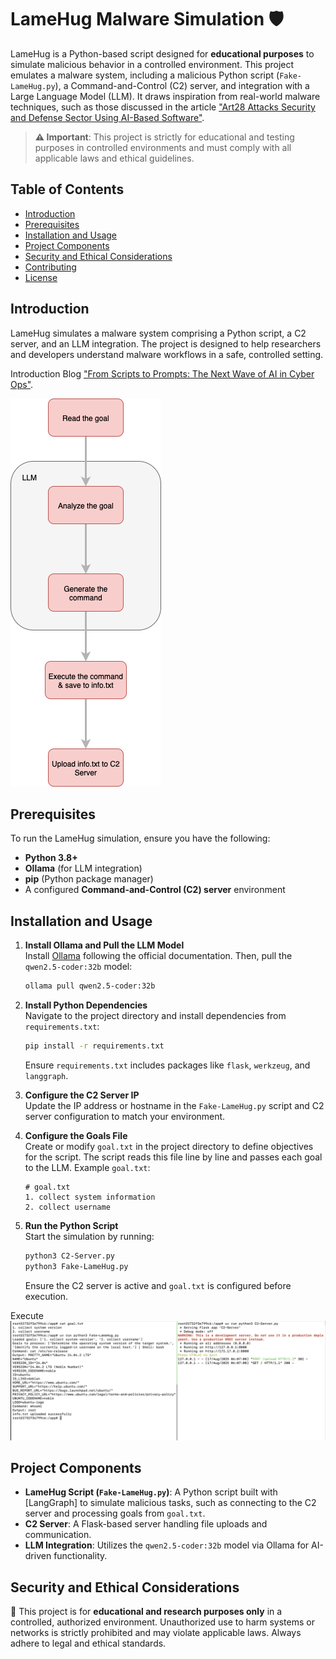 # LameHug Malware Simulation 🛡️

LameHug is a Python-based script designed for **educational purposes** to simulate malicious behavior in a controlled environment. This project emulates a malware system, including a malicious Python script (`Fake-LameHug.py`), a Command-and-Control (C2) server, and integration with a Large Language Model (LLM). It draws inspiration from real-world malware techniques, such as those discussed in the article ["Art28 Attacks Security and Defense Sector Using AI-Based Software"](https://cip.gov.ua/en/news/art28-atakuye-sektor-bezpeki-ta-oboroni-za-dopomogoyu-programnogo-zasobu-sho-vikoristovuye-shtuchnii-intelekt?utm_medium=email&_hsenc=p2ANqtz-8yk0kLEjO6bhFzw_7MYh0ECEbbFldrVQ46uzL2dfzmJrJkCUlRG_hw1o9MEUsA5ftc_6jXzOnmMwOxfgitUC8nHYSwQGFS1eSPmI5luJr65NVwQM8&_hsmi=113619842&utm_content=113619842&utm_source=hs_email).

> **⚠️ Important**: This project is strictly for educational and testing purposes in controlled environments and must comply with all applicable laws and ethical guidelines.

## Table of Contents
- [Introduction](#introduction)
- [Prerequisites](#prerequisites)
- [Installation and Usage](#installation-and-usage)
- [Project Components](#project-components)
- [Security and Ethical Considerations](#security-and-ethical-considerations)
- [Contributing](#contributing)
- [License](#license)

## Introduction
LameHug simulates a malware system comprising a Python script, a C2 server, and an LLM integration. The project is designed to help researchers and developers understand malware workflows in a safe, controlled setting.

Introduction Blog
["From Scripts to Prompts: The Next Wave of AI in Cyber Ops"](https://medium.com/@letmedaydream.sparrow/from-scripts-to-prompts-the-next-wave-of-ai-in-cyber-ops-5d745faec032).

![image](https://github.com/letmedaydream1337/AI-Powered-Backdoor-LameHug/blob/main/image/Workflow.png)

## Prerequisites
To run the LameHug simulation, ensure you have the following:
- **Python 3.8+**
- **Ollama** (for LLM integration)
- **pip** (Python package manager)
- A configured **Command-and-Control (C2) server** environment

## Installation and Usage

1. **Install Ollama and Pull the LLM Model**  
   Install [Ollama](https://ollama.ai/) following the official documentation. Then, pull the `qwen2.5-coder:32b` model:
   ```bash
   ollama pull qwen2.5-coder:32b
   ```

2. **Install Python Dependencies**  
   Navigate to the project directory and install dependencies from `requirements.txt`:
   ```bash
   pip install -r requirements.txt
   ```
   Ensure `requirements.txt` includes packages like `flask`, `werkzeug`, and `langgraph`.

3. **Configure the C2 Server IP**  
   Update the IP address or hostname in the `Fake-LameHug.py` script and C2 server configuration to match your environment.

4. **Configure the Goals File**  
   Create or modify `goal.txt` in the project directory to define objectives for the script. The script reads this file line by line and passes each goal to the LLM. Example `goal.txt`:
   ```plaintext
   # goal.txt
   1. collect system information
   2. collect username
   ```

5. **Run the Python Script**  
   Start the simulation by running:
   ```bash
   python3 C2-Server.py
   python3 Fake-LameHug.py
   ```
   Ensure the C2 server is active and `goal.txt` is configured before execution.

Execute
![image](https://github.com/letmedaydream1337/AI-Powered-Backdoor-LameHug/blob/main/image/Execute.png)

## Project Components
- **LameHug Script (`Fake-LameHug.py`)**: A Python script built with [LangGraph] to simulate malicious tasks, such as connecting to the C2 server and processing goals from `goal.txt`.
- **C2 Server**: A Flask-based server handling file uploads and communication.
- **LLM Integration**: Utilizes the `qwen2.5-coder:32b` model via Ollama for AI-driven functionality.

## Security and Ethical Considerations
🚨 This project is for **educational and research purposes only** in a controlled, authorized environment. Unauthorized use to harm systems or networks is strictly prohibited and may violate applicable laws. Always adhere to legal and ethical standards.
